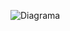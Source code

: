 ![Diagrama](https://www.planttext.com/api/plantuml/svg/fLFBRi8m4BpxArPSAY711rG8SUgb7u6ClIMh-X7P6oWY_7lzI4fQK8lKayUpcvqPszb4be4xQuHuWeOq0ZS8iVKioavHK0PpKHuyQMY3tncq4Ox43KYtDwX11N-Cy8R88hwJQsMG5Wmvv5EBu0CtNWXqJ7o2MHSnp416o03E0c2UvZw3w-mk4QlL7Xq6oQZNwrHSB7A7anPJ3-C7vorQIMQoRnlllkgNgvOob61Hgx3gLRpzMpPR_D7sybhgSoM3tWxihR0ET1XYLbY5A_w7yEKQJTRnQHr2oKS6ttKmPagNgpjr3PGewpLEJphWdYAdgUJTJVpHcmzw25zGzLVW0mxlNixey5VxvIblZLV5tSIqniZagkSxvUfC9n-9p4k-oV8w-twvzFtmThvHrOYeozWcfqH_BdD5_NZAY0qwdNwvJm00)